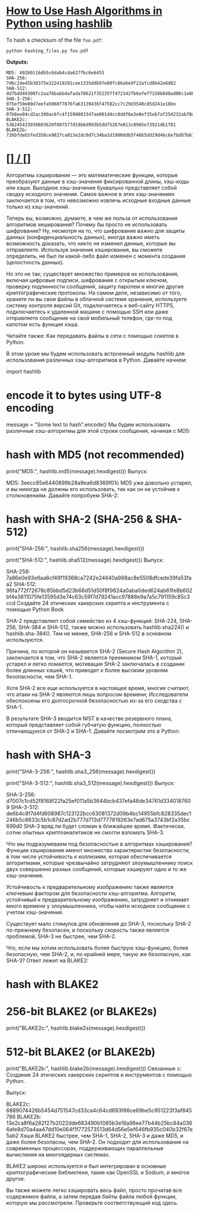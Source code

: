# [How to Use Hash Algorithms in Python using hashlib](https://www.thepythoncode.com/article/hashing-functions-in-python-using-hashlib)
To hash a checksum of the file `foo.pdf`:
    
    python hashing_files.py foo.pdf
    
**Outputs:**
    
    MD5: 49260116db5c6dab4cda627fbc6e6455
    SHA-256: 7d6c24e45b38375e322419281cee1335ddb97e00fc86abe9f22afcd8b42e6d82
    SHA-512: dd7bdd49300fc2aa76babb4afada70621f35235ff472342fb6efef7150b840ad06c1e081fa20469fc4801139939ce18a3c891f4ca15a45e31d487160b2e6f22e
    SHA-3-256: 975ef59e80d7eefa5068f7876fa63139436f47582cc7c29d3540c85d241e16be
    SHA-3-512: 07b8ee04cd2ac390ac6fc4f1598083347ae001d4cc8ddf6e3e0ef35eb7af254232ab70d8105f5b11af704770de81a15f7895499ee8a86a2479352627dac0b594
    BLAKE2c: 536245433930603620f007577d19b6d993b5dd75267e013c8965e73921db1f81
    BLAKE2b: 726bfdeb5fed358ce9827ca013e2dc0d7c34ba1d1900ddb5f46b5dd29d46c6e7bd87b610ea8e290765c3aac4d44ddea01d14e5073b8c743c67cd1da1ecdcef01
    
##
# [[] / []]()
Алгоритмы хэширования — это математические функции, которые преобразуют данные в хэш-значения фиксированной длины, хэш-коды или хэши. Выходное хэш-значение буквально представляет собой сводку исходного значения. Самое важное в этих хэш-значениях заключается в том, что невозможно извлечь исходные входные данные только из хэш-значений.

Теперь вы, возможно, думаете, в чем же польза от использования алгоритмов хеширования? Почему бы просто не использовать шифрование? Ну, несмотря на то, что шифрование важно для защиты данных (конфиденциальность данных), иногда важно иметь возможность доказать, что никто не изменил данные, которые вы отправляете. Используя значения хэширования, вы сможете определить, не был ли какой-либо файл изменен с момента создания (целостность данных).

Но это не так; существует множество примеров их использования, включая цифровые подписи, шифрование с открытым ключом, проверку подлинности сообщений, защиту паролем и многие другие криптографические протоколы. На самом деле, независимо от того, храните ли вы свои файлы в облачной системе хранения, используете систему контроля версий Git, подключаетесь к веб-сайту HTTPS, подключаетесь к удаленной машине с помощью SSH или даже отправляете сообщение на свой мобильный телефон, где-то под капотом есть функция хэша.

Читайте также: Как передавать файлы в сети с помощью сокетов в Python.

В этом уроке мы будем использовать встроенный модуль hashlib для использования различных хэш-алгоритмов в Python. Давайте начнем:

import hashlib

# encode it to bytes using UTF-8 encoding
message = "Some text to hash".encode()
Мы будем использовать различные хэш-алгоритмы для этой строки сообщения, начиная с MD5:

# hash with MD5 (not recommended)
print("MD5:", hashlib.md5(message).hexdigest())
Выпуск:

MD5: 3eecc85e6440899b28a9ea6d8369f01c
MD5 уже довольно устарел, и вы никогда не должны его использовать, так как он не устойчив к столкновениям. Давайте попробуем SHA-2:

# hash with SHA-2 (SHA-256 & SHA-512)
print("SHA-256:", hashlib.sha256(message).hexdigest())

print("SHA-512:", hashlib.sha512(message).hexdigest())
Выпуск:

SHA-256: 7a86e0e93e6aa6cf49f19368ca7242e24640a988ac8e5508dfcede39fa53faa2
SHA-512: 96fa772f72678c85bbd5d23b66d51d50f8f9824a0aba0ded624ab61fe8b602bf4e3611075fe13595d3e74c63c59f7d79241acc97888e9a7a5c791159c85c3ccd
Создайте 24 этических хакерских скрипта и инструмента с помощью Python Book

SHA-2 представляет собой семейство из 4 хэш-функций: SHA-224, SHA-256, SHA-384 и SHA-512, также можно использовать hashlib.sha224() и hashlib.sha-384(). Тем не менее, SHA-256 и SHA-512 в основном используются.

Причина, по которой он называется SHA-2 (Secure Hash Algorithm 2), заключается в том, что SHA-2 является преемником SHA-1, который устарел и легко ломается, мотивация SHA-2 заключалась в создании более длинных хэшей, что приводит к более высоким уровням безопасности, чем SHA-1.

Хотя SHA-2 все еще используется в настоящее время, многие считают, что атаки на SHA-2 являются лишь вопросом времени; Исследователи обеспокоены его долгосрочной безопасностью из-за его сходства с SHA-1.

В результате SHA-3 вводится NIST в качестве резервного плана, который представляет собой губчатую функцию, полностью отличающуюся от SHA-2 и SHA-1. Давайте посмотрим это в Python:

# hash with SHA-3
print("SHA-3-256:", hashlib.sha3_256(message).hexdigest())

print("SHA-3-512:", hashlib.sha3_512(message).hexdigest())
Выпуск:

SHA-3-256: d7007c1cd52f8168f22fa25ef011a5b3644bcb437efa46de34761d3340187609
SHA-3-512: de6b4c8f7d4fd608987c123122bcc63081372d09b4bc14955bfc828335dec1246b5c6633c5b1c87d2ad2b777d713d7777819263e7ad675a3743bf2a35bc699d0
SHA-3 вряд ли будет сломан в ближайшее время. Фактически, сотни опытных криптоаналитиков не смогли взломать SHA-3.

Что мы подразумеваем под безопасностью в алгоритмах хэширования? Функции хэширования имеют множество характеристик безопасности, в том числе устойчивость к коллизиям, которая обеспечивается алгоритмами, которые чрезвычайно затрудняют злоумышленнику поиск двух совершенно разных сообщений, которые хэшируют одно и то же хэш-значение.

Устойчивость к предварительному изображению также является ключевым фактором для безопасности хэш-алгоритма. Алгоритм, устойчивый к предварительному изображению, затрудняет и отнимает много времени у злоумышленника, чтобы найти исходное сообщение с учетом хэш-значения.

Существует мало стимулов для обновления до SHA-3, поскольку SHA-2 по-прежнему безопасен, и поскольку скорость также является проблемой, SHA-3 не быстрее, чем SHA-2.

Что, если мы хотим использовать более быструю хэш-функцию, более безопасную, чем SHA-2, и, по крайней мере, такую же безопасную, как SHA-3? Ответ лежит на BLAKE2:

# hash with BLAKE2
# 256-bit BLAKE2 (or BLAKE2s)
print("BLAKE2c:", hashlib.blake2s(message).hexdigest())
# 512-bit BLAKE2 (or BLAKE2b)
print("BLAKE2b:", hashlib.blake2b(message).hexdigest())
Связанные с: Создание 24 этических хакерских скриптов и инструментов с помощью Python.

Выпуск:

BLAKE2c: 6889074426b5454d751547cd33ca4c64cd693f86ce69be5c951223f3af845786
BLAKE2b: 13e2ca8f6a282f27b2022dde683490b1085b3e16a98ee77b44b25bc84a0366afe8d70a4aa47dd10e064f1f772573513d64d56e5ef646fb935c040b32f67e5ab2
Хэши BLAKE2 быстрее, чем SHA-1, SHA-2, SHA-3 и даже MD5, и даже более безопасны, чем SHA-2. Он подходит для использования на современных процессорах, поддерживающих параллельные вычисления на многоядерных системах.

BLAKE2 широко используется и был интегрирован в основные криптографические библиотеки, такие как OpenSSL и Sodium, и многое другое.

Вы также можете легко хэшировать весь файл, просто прочитав все содержимое файла, а затем передав байты файла любой функции, которую мы рассмотрели. Проверьте соответствующий код здесь.